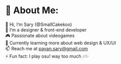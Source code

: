 # 💫 About Me:
👋 Hi, I’m Sary (@SmallCakekoo)<br>🎨 I’m a designer & front-end developer<br>🎮 Passionate about videogames<br>🌱 Currently learning more about web design & UX/UI<br>📫 Reach me at payan.sary@gmail.com<br>⚡ Fun fact: I play osu! way too much 🎶✨
